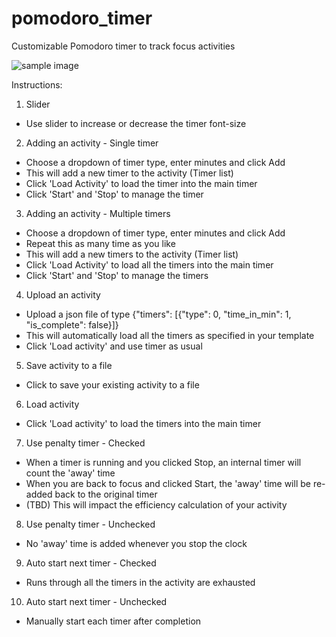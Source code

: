 # pomodoro_timer
Customizable Pomodoro timer to track focus activities

![sample image](https://i.ibb.co/tHfJDXt/Pomodoro-Timer-2022-01-27-08-20-53-3.png)

Instructions:
1. Slider
- Use slider to increase or decrease the timer font-size

2. Adding an activity - Single timer
- Choose a dropdown of timer type, enter minutes and click Add
- This will add a new timer to the activity (Timer list)
- Click 'Load Activity' to load the timer into the main timer
- Click 'Start' and 'Stop' to manage the timer

3. Adding an activity - Multiple timers
- Choose a dropdown of timer type, enter minutes and click Add
- Repeat this as many time as you like
- This will add a new timers to the activity (Timer list)
- Click 'Load Activity' to load all the timers into the main timer
- Click 'Start' and 'Stop' to manage the timers

4. Upload an activity
- Upload a json file of type {"timers": [{"type": 0, "time_in_min": 1, "is_complete": false}]}
- This will automatically load all the timers as specified in your template
- Click 'Load activity' and use timer as usual

5. Save activity to a file
- Click to save your existing activity to a file

6. Load activity
- Click 'Load activity' to load the timers into the main timer

7. Use penalty timer - Checked 
- When a timer is running and you clicked Stop, an internal timer will count the 'away' time
- When you are back to focus and clicked Start, the 'away' time will be re-added back to the original timer
- (TBD) This will impact the efficiency calculation of your activity

8. Use penalty timer - Unchecked
- No 'away' time is added whenever you stop the clock

9. Auto start next timer - Checked
- Runs through all the timers in the activity are exhausted

10. Auto start next timer - Unchecked 
- Manually start each timer after completion